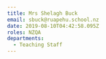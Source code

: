 ```yaml
---
title: Mrs Shelagh Buck
email: sbuck@ruapehu.school.nz
date: 2019-08-10T04:42:58.095Z
roles: NZQA
departments:
  - Teaching Staff
---
```


